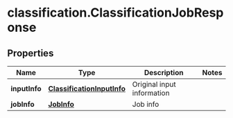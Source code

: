 # classification.ClassificationJobResponse

## Properties
Name | Type | Description | Notes
------------ | ------------- | ------------- | -------------
**inputInfo** | [**ClassificationInputInfo**](ClassificationInputInfo.md) | Original input information | 
**jobInfo** | [**JobInfo**](JobInfo.md) | Job info | 


